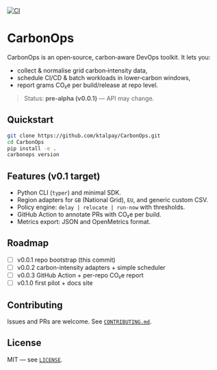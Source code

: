 [![CI](https://github.com/ktalpay/CarbonOps/actions/workflows/ci.yml/badge.svg)](https://github.com/ktalpay/CarbonOps/actions/workflows/ci.yml)


# CarbonOps

CarbonOps is an open‑source, carbon‑aware DevOps toolkit. It lets you:
- collect & normalise grid carbon‑intensity data,
- schedule CI/CD & batch workloads in lower‑carbon windows,
- report grams CO₂e per build/release at repo level.

> Status: **pre‑alpha (v0.0.1)** — API may change.

## Quickstart

```bash
git clone https://github.com/ktalpay/CarbonOps.git
cd CarbonOps
pip install -e .
carbonops version
```

## Features (v0.1 target)
- Python CLI (`typer`) and minimal SDK.
- Region adapters for `GB` (National Grid), `EU`, and generic custom CSV.
- Policy engine: `delay | relocate | run-now` with thresholds.
- GitHub Action to annotate PRs with CO₂e per build.
- Metrics export: JSON and OpenMetrics format.

## Roadmap
- [ ] v0.0.1 repo bootstrap (this commit)
- [ ] v0.0.2 carbon-intensity adapters + simple scheduler
- [ ] v0.0.3 GitHub Action + per-repo CO₂e report
- [ ] v0.1.0 first pilot + docs site

## Contributing
Issues and PRs are welcome. See [`CONTRIBUTING.md`](CONTRIBUTING.md).

## License
MIT — see [`LICENSE`](LICENSE).
